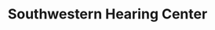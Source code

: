 ---
title: "Southwestern Hearing Center"
url: /saint-peters/southwestern-hearing-center/
shop: hearing aids
---